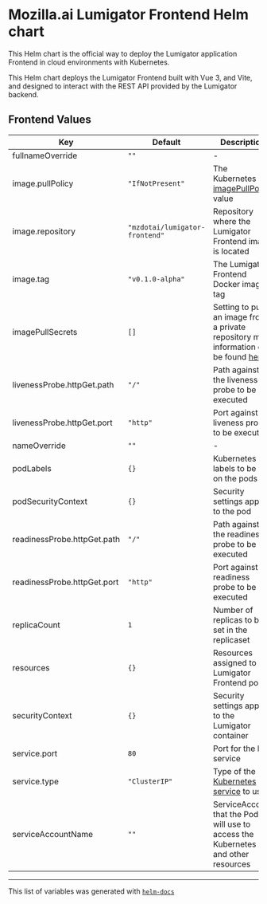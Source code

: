 # Mozilla.ai Lumigator Frontend Helm chart

This Helm chart is the official way to deploy the Lumigator application Frontend in cloud environments with Kubernetes.

This Helm chart deploys the Lumigator Frontend built with Vue 3, and Vite, and designed to interact with the REST API provided by the Lumigator backend.

## Frontend Values

| Key | Default | Description |
|-----|---------|-------------|
| fullnameOverride | `""` | - |
| image.pullPolicy | `"IfNotPresent"` | The Kubernetes [imagePullPolicy](https://kubernetes.io/docs/concepts/containers/images/#updating-images) value |
| image.repository | `"mzdotai/lumigator-frontend"` | Repository where the Lumigator Frontend image is located |
| image.tag | `"v0.1.0-alpha"` | The Lumigator Frontend Docker image tag |
| imagePullSecrets | `[]` | Setting to pull an image from a private repository more information can be found [here](https://kubernetes.io/docs/tasks/configure-pod-container/pull-image-private-registry/) |
| livenessProbe.httpGet.path | `"/"` | Path against the liveness probe to be executed |
| livenessProbe.httpGet.port | `"http"` | Port against the liveness probe to be executed |
| nameOverride | `""` | - |
| podLabels | `{}` | Kubernetes labels to be set on the pods |
| podSecurityContext | `{}` | Security settings applied to the pod |
| readinessProbe.httpGet.path | `"/"` | Path against the readiness probe to be executed |
| readinessProbe.httpGet.port | `"http"` | Port against the readiness probe to be executed |
| replicaCount | `1` | Number of replicas to be set in the replicaset |
| resources | `{}` | Resources assigned to the Lumigator Frontend pod |
| securityContext | `{}` | Security settings applied to the Lumigator container |
| service.port | `80` | Port for the http service |
| service.type | `"ClusterIP"` | Type of the [Kubernetes service](https://kubernetes.io/docs/concepts/services-networking/service/#publishing-services-service-types) to use |
| serviceAccountName | `""` | ServiceAccount that the Pod will use to access the Kubernetes API and other resources |

----------------------------------------------

This list of variables was generated with [`helm-docs`](https://github.com/norwoodj/helm-docs)